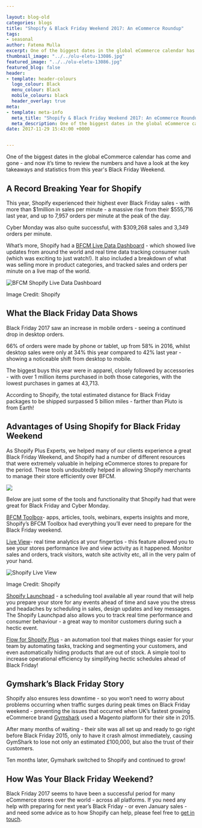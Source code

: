 ```yaml
--- 

layout: blog-old
categories: blogs
title: "Shopify & Black Friday Weekend 2017: An eCommerce Roundup"
tags:
- seasonal
author: Fatema Mulla
excerpt: One of the biggest dates in the global eCommerce calendar has come and gone - and now it’s time to review the numbers and have a look at the key takeaways and statistics from this year's Black Friday Weekend. 
thumbnail_image: "../../olu-eletu-13086.jpg"
featured_image: "../../olu-eletu-13086.jpg"
featured_blog: false
header:
- template: header-colours
  logo_colour: Black
  menu_colour: Black
  mobile_colours: black
  header_overlay: true
meta:
- template: meta-info
  meta_title: "Shopify & Black Friday Weekend 2017: An eCommerce Roundup"
  meta_description: One of the biggest dates in the global eCommerce calendar has come and gone - and now it’s time to review the numbers and have a look at the key takeaways and statistics from this year's Black Friday Weekend.
date: 2017-11-29 15:43:00 +0000


--- 
```

  

One of the biggest dates in the global eCommerce calendar has come and gone - and now it’s time to review the numbers and have a look at the key takeaways and statistics from this year's Black Friday Weekend.

A Record Breaking Year for Shopify
----------------------------------

This year, Shopify experienced their highest ever Black Friday sales - with more than $1million in sales per minute - a massive rise from their $555,716 last year, and up to 7,957 orders per minute at the peak of the day.

Cyber Monday was also quite successful, with $309,268 sales and 3,349 orders per minute.

What’s more, Shopify had a [BFCM Live Data Dashboard](https://www.shopify.com/datastories?ref=statement&utm_campaign=Statement%20Blog) - which showed live updates from around the world and real time data tracking consumer rush (which was exciting to just watch!). It also included a breakdown of what was selling more in product categories, and tracked sales and orders per minute on a live map of the world.

  

![BFCM Shopify Live Data Dashboard](../../bfcm_live_map.jpg)

Image Credit: Shopify

  

What the Black Friday Data Shows
--------------------------------

Black Friday 2017 saw an increase in mobile orders - seeing a continued drop in desktop orders.

66% of orders were made by phone or tablet, up from 58% in 2016, whilst desktop sales were only at 34% this year compared to 42% last year - showing a noticeable shift from desktop to mobile.

The biggest buys this year were in apparel, closely followed by accessories - with over 1 million items purchased in both those categories, with the lowest purchases in games at 43,713.

According to Shopify, the total estimated distance for Black Friday packages to be shipped surpassed 5 billion miles - farther than Pluto is from Earth!

  

Advantages of Using Shopify for Black Friday Weekend
----------------------------------------------------

As Shopify Plus Experts, we helped many of our clients experience a great Black Friday Weekend, and Shopify had a number of different resources that were extremely valuable in helping eCommerce stores to prepare for the period. These tools undoubtedly helped in allowing Shopify merchants to manage their store efficiently over BFCM.

![](../../carlos-muza-84523.jpg)

Below are just some of the tools and functionality that Shopify had that were great for Black Friday and Cyber Monday.

[BFCM Toolbox](https://www.shopify.co.uk/bfcm?ref=statement&utm_campaign=Statement%20Blog)\- apps, articles, tools, webinars, experts insights and more, Shopify’s BFCM Toolbox had everything you’ll ever need to prepare for the Black Friday weekend.

[Live View](https://www.shopify.ca/blog/live-view?ref=statement&utm_campaign=Statement%20Blog)\- real time analytics at your fingertips - this feature allowed you to see your stores performance live and view activity as it happened. Monitor sales and orders, track visitors, watch site activity etc, all in the very palm of your hand.

  

![Shopify Live View](../../live_view_shopify.png)

Image Credit: Shopify

  

[Shopify Launchpad](https://apps.shopify.com/launchpad?ref=statement&utm_campaign=Statement%20Blog) - a scheduling tool available all year round that will help you prepare your store for any events ahead of time and save you the stress and headaches by scheduling in sales, design updates and key messages. The Shopify Launchpad also allows you to track real time performance and consumer behaviour - a great way to monitor customers during such a hectic event.

[Flow for Shopify Plus](https://apps.shopify.com/flow?ref=statement&utm_campaign=Statement%20Blog) - an automation tool that makes things easier for your team by automating tasks, tracking and segmenting your customers, and even automatically hiding products that are out of stock. A simple tool to increase operational efficiency by simplifying hectic schedules ahead of Black Friday!

  

Gymshark’s Black Friday Story
-----------------------------

Shopify also ensures less downtime - so you won’t need to worry about problems occurring when traffic surges during peak times on Black Friday weekend - preventing the issues that occurred when UK’s fastest growing eCommerce brand [Gymshark](https://uk.gymshark.com/) used a Magento platform for their site in 2015.

After many months of waiting - their site was all set up and ready to go right before Black Friday 2015, only to have it crash almost immediately, causing GymShark to lose not only an estimated £100,000, but also the trust of their customers.

Ten months later, Gymshark switched to Shopify and continued to grow!

  

How Was Your Black Friday Weekend?
----------------------------------

Black Friday 2017 seems to have been a successful period for many eCommerce stores over the world - across all platforms. If you need any help with preparing for next year’s Black Friday - or even January sales - and need some advice as to how Shopify can help, please feel free to [get in touch](https://www.statementagency.com/contact-us).